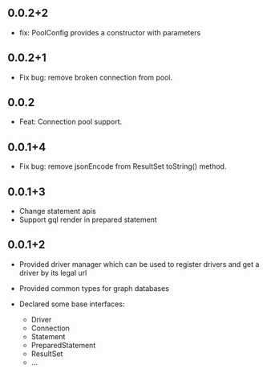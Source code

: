 ## 0.0.2+2
- fix: PoolConfig provides a constructor with parameters

## 0.0.2+1
- Fix bug: remove broken connection from pool.

## 0.0.2
- Feat: Connection pool support.

## 0.0.1+4
- Fix bug: remove jsonEncode from ResultSet toString() method.

## 0.0.1+3
- Change statement apis
- Support gql render in prepared statement

## 0.0.1+2

- Provided driver manager which can be used to register drivers and get a driver by its legal url

- Provided common types for graph databases

- Declared some base interfaces:
  - Driver
  - Connection
  - Statement
  - PreparedStatement
  - ResultSet
  - ...


